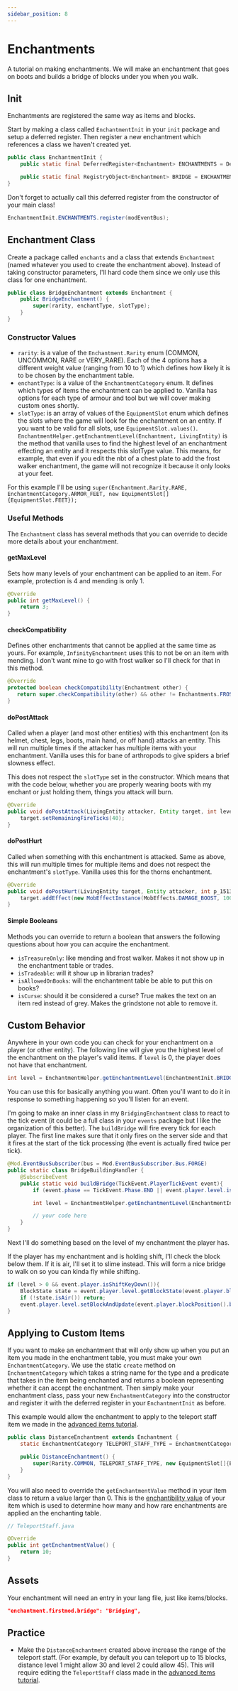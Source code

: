 ```yaml
---
sidebar_position: 8
---
```


# Enchantments

A tutorial on making enchantments. We will make an enchantment that goes on boots and builds a bridge of blocks under you when you walk. 

## Init

Enchantments are registered the same way as items and blocks. 

Start by making a class called `EnchantmentInit` in your `init` package and setup a deferred register. Then register a new enchantment which references a class we haven't created yet. 

```java
public class EnchantmentInit {
    public static final DeferredRegister<Enchantment> ENCHANTMENTS = DeferredRegister.create(ForgeRegistries.ENCHANTMENTS, FirstModMain.MOD_ID);

    public static final RegistryObject<Enchantment> BRIDGE = ENCHANTMENTS.register("bridge", BridgeEnchantment::new);
}
```

Don't forget to actually call this deferred register from the constructor of your main class!

```java
EnchantmentInit.ENCHANTMENTS.register(modEventBus);
```

## Enchantment Class

Create a package called `enchants` and a class that extends `Enchantment` (named whatever you used to create the enchantment above). Instead of taking constructor parameters, I'll hard code them since we only use this class for one enchantment. 

```java
public class BridgeEnchantment extends Enchantment {
    public BridgeEnchantment() {
        super(rarity, enchantType, slotType);
    }
}
```

### Constructor Values

- `rarity`: is a value of the `Enchantment.Rarity` enum (COMMON, UNCOMMON, RARE or VERY_RARE). Each of the 4 options has a different weight value (ranging from 10 to 1) which defines how likely it is to be chosen by the enchantment table. 
- `enchantType`: is a value of the `EnchantmentCategory` enum. It defines which types of items the enchantment can be applied to. Vanilla has options for each type of armour and tool but we will cover making custom ones shortly. 
- `slotType`: is an array of values of the `EquipmentSlot` enum which defines the slots where the game will look for the enchantment on an entity. If you want to be valid for all slots, use `EquipmentSlot.values()`. `EnchantmentHelper.getEnchantmentLevel(Enchantment, LivingEntity)` is the method that vanilla uses to find the highest level of an enchantment effecting an entity and it respects this slotType value. This means, for example, that even if you edit the nbt of a chest plate to add the frost walker enchantment, the game will not recognize it because it only looks at your feet. 

For this example I'll be using `super(Enchantment.Rarity.RARE, EnchantmentCategory.ARMOR_FEET, new EquipmentSlot[]{EquipmentSlot.FEET});`

### Useful Methods

The `Enchantment` class has several methods that you can override to decide more details about your enchantment. 

#### getMaxLevel

Sets how many levels of your enchantment can be applied to an item. For example, protection is 4 and mending is only 1.

```java
@Override
public int getMaxLevel() {
	return 3;
}
```

#### checkCompatibility

Defines other enchantments that cannot be applied at the same time as yours. For example, `InfinityEnchantment` uses this to not be on an item with mending. I don't want mine to go with frost walker so I'll check for that in this method. 

```java
@Override
protected boolean checkCompatibility(Enchantment other) {
   return super.checkCompatibility(other) && other != Enchantments.FROST_WALKER;
}
```

#### doPostAttack

Called when a player (and most other entities) with this enchantment (on its helmet, chest, legs, boots, main hand, or off hand) attacks an entity. This will run multiple times if the attacker has multiple items with your enchantment. Vanilla uses this for bane of arthropods to give spiders a brief slowness effect. 

This does not respect the `slotType` set in the constructor. Which means that with the code below, whether you are properly wearing boots with my enchant or just holding them, things you attack will burn. 

```java
@Override
public void doPostAttack(LivingEntity attacker, Entity target, int level) {
    target.setRemainingFireTicks(40);
}
```

#### doPostHurt

Called when something with this enchantment is attacked. Same as above, this will run multiple times for multiple items and does not respect the enchantment's `slotType`. Vanilla uses this for the thorns enchantment. 

```java
@Override
public void doPostHurt(LivingEntity target, Entity attacker, int p_151367_3_) {
	target.addEffect(new MobEffectInstance(MobEffects.DAMAGE_BOOST, 100));
}
```

#### Simple Booleans

Methods you can override to return a boolean that answers the following questions about how you can acquire the enchantment. 

- `isTreasureOnly`: like mending and frost walker. Makes it not show up in the enchantment table or trades. 
- `isTradeable`: will it show up in librarian trades? 
- `isAllowedOnBooks`: will the enchantment table be able to put this on books? 
- `isCurse`: should it be considered a curse? True makes the text on an item red instead of grey. Makes the grindstone not able to remove it. 

## Custom Behavior

Anywhere in your own code you can check for your enchantment on a player (or other entity). The following line will give you the highest level of the enchantment on the player's valid items. if `level` is 0, the player does not have that enchantment. 

```java
int level = EnchantmentHelper.getEnchantmentLevel(EnchantmentInit.BRIDGING.get(), player);
```

You can use this for basically anything you want. Often you'll want to do it in response to something happening so you'll listen for an event. 

I'm going to make an inner class in my `BridgingEnchantment` class to react to the tick event (it could be a full class in your `events` package but I like the organization of this better). The  `buildBridge` will fire every tick for each player. The first line makes sure that it only fires on the server side and that it fires at the start of the tick processing (the event is actually fired twice per tick).

```java
@Mod.EventBusSubscriber(bus = Mod.EventBusSubscriber.Bus.FORGE)
public static class BridgeBuildingHandler {
    @SubscribeEvent
    public static void buildBridge(TickEvent.PlayerTickEvent event){
        if (event.phase == TickEvent.Phase.END || event.player.level.isClientSide()) return;

        int level = EnchantmentHelper.getEnchantmentLevel(EnchantmentInit.BRIDGE.get(), event.player);

        // your code here
    }
}
```

Next I'll do something based on the level of my enchantment the player has. 

If the player has my enchantment and is holding shift, I'll check the block below them. If it is air, I'll set it to slime instead. This will form a nice bridge to walk on so you can kinda fly while shifting. 

```java
if (level > 0 && event.player.isShiftKeyDown()){
    BlockState state = event.player.level.getBlockState(event.player.blockPosition().below());
    if (!state.isAir()) return;
    event.player.level.setBlockAndUpdate(event.player.blockPosition().below(), Blocks.SLIME_BLOCK.defaultBlockState());
}
```

## Applying to Custom Items

If you want to make an enchantment that will only show up when you put an item you made in the enchantment table, you must make your own `EnchantmentCategory`. We use the static `create` method on `EnchantmentCategory` which takes a string name for the type and a predicate that takes in the item being enchanted and returns a boolean representing whether it can accept the enchantment. Then simply make your enchantment class, pass your new `EnchantmentCategory` into the constructor and register it with the deferred register in your `EnchantmentInit` as before. 

This example would allow the enchantment to apply to the teleport staff item we made in the [advanced items tutorial](/advanced-items). 

```java
public class DistanceEnchantment extends Enchantment {
    static EnchantmentCategory TELEPORT_STAFF_TYPE = EnchantmentCategory.create("teleport_staff", item -> item == ItemInit.TELEPORT_STAFF.get());

    public DistanceEnchantment() {
        super(Rarity.COMMON, TELEPORT_STAFF_TYPE, new EquipmentSlot[]{EquipmentSlot.MAINHAND, EquipmentSlot.OFFHAND});
    }
}
```

You will also need to override the `getEnchantmentValue` method in your item class to return a value larger than 0. This is the [enchantibility value](https://minecraft.fandom.com/wiki/Enchanting_mechanics#How_enchantments_are_chosen) of your item which is used to determine how many and how rare enchantments are applied an the enchanting table. 

```java
// TeleportStaff.java

@Override
public int getEnchantmentValue() {
	return 10;
}
```

## Assets

Your enchantment will need an entry in your lang file, just like items/blocks. 

```json
"enchantment.firstmod.bridge": "Bridging",
```

## Practice

- Make the `DistanceEnchantment` created above increase the range of the teleport staff. (For example, by default you can teleport up to 15 blocks, distance level 1 might allow 30 and level 2 could allow 45). This will require editing the `TeleportStaff` class made in the [advanced items tutorial](/advanced-items). 

